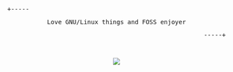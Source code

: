 <p align="left"><samp>+-----</samp></p>
<p align="center">
    <samp>Love GNU/Linux things and FOSS enjoyer</samp>
</p>
<p align="right"><samp>-----+</samp></p>
<br>
<p align="center"><img src="https://github-readme-stats.vercel.app/api?username=lemniskett&show_icons=true"></p>

